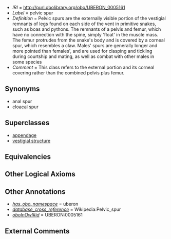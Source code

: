  * *IRI* = http://purl.obolibrary.org/obo/UBERON_0005161
 * *Label* = pelvic spur
 * *Definition* = Pelvic spurs are the externally visible portion of the vestigial remnants of legs found on each side of the vent in primitive snakes, such as boas and pythons. The remnants of a pelvis and femur, which have no connection with the spine, simply 'float' in the muscle mass. The femur protrudes from the snake's body and is covered by a corneal spur, which resembles a claw. Males' spurs are generally longer and more pointed than females', and are used for clasping and tickling during courtship and mating, as well as combat with other males in some species
 * *Comment* = This class refers to the external portion and its corneal covering rather than the combined pelvis plus femur.

## Synonyms

 * anal spur
 * cloacal spur

## Superclasses

 * [appendage](../../UBERON/26/UBERON_0000026.md)
 * [vestigial structure](../../UBERON/60/UBERON_0005160.md)

## Equivalencies


## Other Logical Axioms


## Other Annotations

 * *[has_obo_namespace](../../ce/oboInOwl#hasOBONamespace.md)* = uberon
 * *[database_cross_reference](../../ef/oboInOwl#hasDbXref.md)* = Wikipedia:Pelvic_spur
 * *[oboInOwl#id](../../id/oboInOwl#id.md)* = UBERON:0005161

## External Comments

